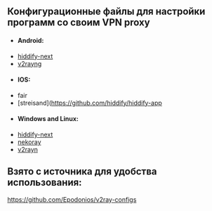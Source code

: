 ## Конфигурационные файлы для настройки программ со своим VPN proxy

* #### **Android**:
+ [hiddify-next](https://github.com/hiddify/hiddify-app  "hiddify-next")
+ [v2rayng](https://github.com/hiddify/hiddify-app  "hiddify-next")

* #### **IOS**:
+ fair
+ [streisand]([https://github.com/hiddify/hiddify-app  ](https://apps.apple.com/ru/app/streisand/id6450534064)

* #### **Windows and Linux**:
+ [hiddify-next](https://github.com/hiddify/hiddify-app  "hiddify-next")
+ [nekoray](https://github.com/hiddify/hiddify-app)
+ [v2rayn](https://github.com/2dust/v2rayN)

## **Взято с источника для удобства использования**:
https://github.com/Epodonios/v2ray-configs

<!--
[Skillbox Media](https://skillbox.ru/media/ "Всплывающая подсказка") с подсказкой
[nekoray](https://github.com/hiddify/hiddify-app)
[hiddify-next](https://github.com/hiddify/hiddify-app  "hiddify-next")
[hidify-next](https://github.com/hiddify/hiddify-app  "hiddify-next")
-->


